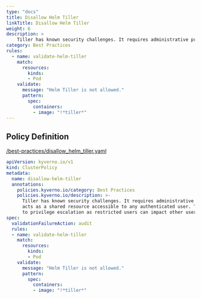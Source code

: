 ```yaml
---
type: "docs"
title: Disallow Helm Tiller
linkTitle: Disallow Helm Tiller
weight: 6
description: >
    Tiller has known security challenges. It requires administrative privileges and  acts as a shared resource accessible to any authenticated user. Tiller can lead  to privilege escalation as restricted users can impact other users.
category: Best Practices
rules:
  - name: validate-helm-tiller
    match:
      resources:
        kinds:
        - Pod
    validate:
      message: "Helm Tiller is not allowed."  
      pattern:
        spec:
          containers:
          - image: "!*tiller*"
---
```


## Policy Definition
<a href="https://github.com/kyverno/policies/raw/main//best-practices/disallow_helm_tiller.yaml" target="-blank">/best-practices/disallow_helm_tiller.yaml</a>

```yaml
apiVersion: kyverno.io/v1
kind: ClusterPolicy
metadata:
  name: disallow-helm-tiller
  annotations:
    policies.kyverno.io/category: Best Practices
    policies.kyverno.io/description: >-
      Tiller has known security challenges. It requires administrative privileges and 
      acts as a shared resource accessible to any authenticated user. Tiller can lead 
      to privilege escalation as restricted users can impact other users.
spec:
  validationFailureAction: audit
  rules:
  - name: validate-helm-tiller
    match:
      resources:
        kinds:
        - Pod
    validate:
      message: "Helm Tiller is not allowed."  
      pattern:
        spec:
          containers:
          - image: "!*tiller*"
```
